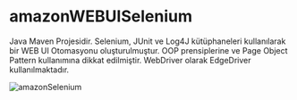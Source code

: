 # amazonWEBUISelenium


Java Maven Projesidir. Selenium, JUnit ve Log4J kütüphaneleri kullanılarak bir WEB UI Otomasyonu oluşturulmuştur. OOP prensiplerine ve Page Object Pattern kullanımına dikkat edilmiştir. WebDriver olarak EdgeDriver kullanılmaktadır.



![amazonSelenium](https://user-images.githubusercontent.com/83928393/192258794-341b447e-1231-4b82-8d6e-4ccb3362c057.png)

